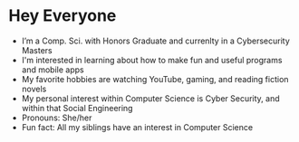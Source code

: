 # Hey Everyone

- I’m a Comp. Sci. with Honors Graduate and currenlty in a Cybersecurity Masters
- I'm interested in learning about how to make fun and useful programs and mobile apps
- My favorite hobbies are watching YouTube, gaming, and reading fiction novels
- My personal interest within Computer Science is Cyber Security, and within that Social Engineering
- Pronouns: She/her
- Fun fact: All my siblings have an interest in Computer Science
